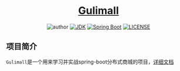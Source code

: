 <h1 align="center"><a href="https://github.com/ylksty" target="_blank">Gulimall</a></h1>
<p align="center">
  <img alt="author" src="https://img.shields.io/badge/author-yanglk-blue.svg"/>
  <a href="https://www.oracle.com/technetwork/java/javase/downloads/index.html"><img alt="JDK" src="https://img.shields.io/badge/JDK-1.8.0_162-orange.svg"/></a>
  <a href="https://docs.spring.io/spring-boot/docs/2.3.5.RELEASE/reference/html/"><img alt="Spring Boot" src="https://img.shields.io/badge/Spring Boot-2.3.5.RELEASE-brightgreen.svg"/></a>
  <a href="https://github.com/ylksty/gulimall/blob/main/LICENSE"><img alt="LICENSE" src="https://img.shields.io/github/license/ylksty/gulimall.svg"/></a>
</p>


## 项目简介

`Gulimall`是一个用来学习并实战spring-boot分布式商城的项目，[详细文档](https://joeup.gitee.io/think-java/#/docs/projects/gumall)

